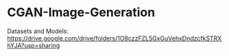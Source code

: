 # CGAN-Image-Generation
Datasets and Models: https://drive.google.com/drive/folders/1O8czzFZL5GxGuVehxDndzcfkSTRXhYJA?usp=sharing
